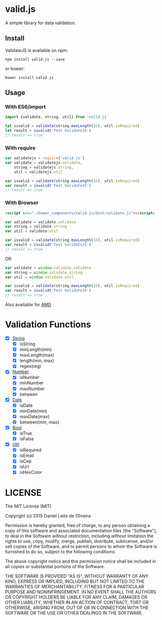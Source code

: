 # valid.js

A simple library for data validation.

## Install

ValidateJS is available on npm:
```
npm install valid.js --save
```

or bower:
```
bower install valid.js
```

## Usage

### With ES6/import

```javascript
import {validate, string, util} from 'valid.js'

let isvalid = validate(string.maxLength(15), util.isRequired)
let result = isvalid('Test ValidateJS')
// result => true
```

### With require

```javascript
var validatejs = require('valid.js')
var validate = validatejs.validate,
    string = validatejs.string,
    util = validatejs.util

var isvalid = validate(string.maxLength(15), util.isRequired)
var result = isvalid('Test ValidateJS')
// result => true
```

### With Browser

```html
<script src="./bower_components/valid.js/dist/validate.js"></script>
```

```javascript
var validate = validate.validate
var string = validate.string
var util = validate.util

var isvalid = validate(string.maxLength(15), util.isRequired)
var result = isvalid('Test ValidateJS')
// result => true
```
OR
```javascript
var validate = window.validate.validate
var string = window.validate.string
var util = window.validate.util

var isvalid = validate(string.maxLength(15), util.isRequired)
var result = isvalid('Test ValidateJS')
// result => true
```

Also available for [AMD](https://github.com/amdjs/amdjs-api/wiki/AMD)

# Validation Functions

- [x] [String](https://github.com/dleitee/valid.js/blob/master/docs/string.md)
    - [x] isString
    - [x] minLength(min)
    - [x] maxLength(max)
    - [x] length(min, max)
    - [x] regex(reg)
- [x] [Number](https://github.com/dleitee/valid.js/blob/master/docs/number.md)
    - [x] isNumber
    - [x] minNumber
    - [x] maxNumber
    - [x] between
- [x] [Date](https://github.com/dleitee/valid.js/blob/master/docs/date.md)
    - [x] isDate
    - [x] minDate(min)
    - [x] maxDate(max)
    - [x] between(min, max)
- [x] [Bool](https://github.com/dleitee/valid.js/blob/master/docs/bool.md)
    - [x] isTrue
    - [x] isFalse
- [x] [Util](https://github.com/dleitee/valid.js/blob/master/docs/util.md)
    - [x] isRequired
    - [x] isEmail
    - [x] isCep
    - [x] isUrl
    - [x] isHexColor

# LICENSE
The MIT License (MIT)

Copyright (c) 2015 Daniel Leite de Oliveira

Permission is hereby granted, free of charge, to any person obtaining a copy
of this software and associated documentation files (the "Software"), to deal
in the Software without restriction, including without limitation the rights
to use, copy, modify, merge, publish, distribute, sublicense, and/or sell
copies of the Software, and to permit persons to whom the Software is
furnished to do so, subject to the following conditions:

The above copyright notice and this permission notice shall be included in
all copies or substantial portions of the Software.

THE SOFTWARE IS PROVIDED "AS IS", WITHOUT WARRANTY OF ANY KIND, EXPRESS OR
IMPLIED, INCLUDING BUT NOT LIMITED TO THE WARRANTIES OF MERCHANTABILITY,
FITNESS FOR A PARTICULAR PURPOSE AND NONINFRINGEMENT. IN NO EVENT SHALL THE
AUTHORS OR COPYRIGHT HOLDERS BE LIABLE FOR ANY CLAIM, DAMAGES OR OTHER
LIABILITY, WHETHER IN AN ACTION OF CONTRACT, TORT OR OTHERWISE, ARISING FROM,
OUT OF OR IN CONNECTION WITH THE SOFTWARE OR THE USE OR OTHER DEALINGS IN
THE SOFTWARE.

